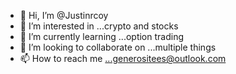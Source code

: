 - 👋 Hi, I’m @Justinrcoy
- 👀 I’m interested in ...crypto and stocks
- 🌱 I’m currently learning ...option trading
- 💞️ I’m looking to collaborate on ...multiple things
- 📫 How to reach me ...generositees@outlook.com

<!---
Justinrcoy/Justinrcoy is a ✨ special ✨ repository because its `README.md` (this file) appears on your GitHub profile.
You can click the Preview link to take a look at your changes.
--->
